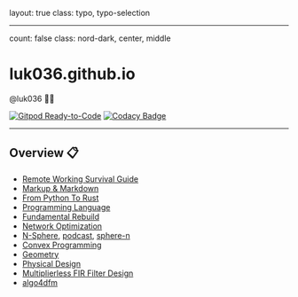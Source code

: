 layout: true
class: typo, typo-selection

---

count: false
class: nord-dark, center, middle

# luk036.github.io

@luk036 👨‍💻

[![Gitpod Ready-to-Code](https://img.shields.io/badge/Gitpod-Ready--to--Code-blue?logo=gitpod)](https://gitpod.io/#https://github.com/luk036/luk036.github.io)
[![Codacy Badge](https://api.codacy.com/project/badge/Grade/8f6a673d3177482b9b1d7b77995f0844)](https://app.codacy.com/app/luk036/luk036.github.io?utm_source=github.com&utm_medium=referral&utm_content=luk036/luk036.github.io&utm_campaign=badger)

---

## Overview 📋

- [Remote Working Survival Guide](flows/index.html)
- [Markup & Markdown](markdown/index.html)
- [From Python To Rust](rust_by_examples/index.html)
- [Programming Language](proglang/index.html)
- [Fundamental Rebuild](fun/index.html)
- [Network Optimization](net_optim/quickstart.html)
- [N-Sphere](n_sphere/slides.html), [podcast](https://podlm.ai/zh/ai-podcast/2dfo5um2hpw4gp), [sphere-n](https://luk036.github.io/sphere-n)
- [Convex Programming](cvx/index.html)
- [Geometry](projgeom/index.html)
- [Physical Design](phys_des/index.html)
- [Multiplierless FIR Filter Design](multiplierless/index.html)
- [algo4dfm](algo4dfm/index.html)
